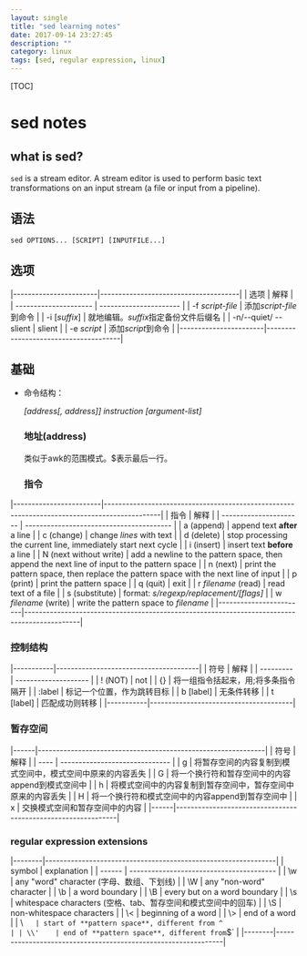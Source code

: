 ```yaml
---
layout: single
title: "sed learning notes"
date: 2017-09-14 23:27:45
description: ""
category: linux
tags: [sed, regular expression, linux]
---
```


[TOC]

# sed notes

## what is sed?

`sed` is a stream editor. A stream editor is used to perform basic text transformations on an input stream (a file or input from a pipeline). 

## 语法

`sed OPTIONS... [SCRIPT] [INPUTFILE...]`

## 选项

|-----------------------|--------------------------------------|
| 选项                  | 解释                                 |
| --------------------- | ----------------------               |
| -f *script-file*      | 添加*script-file*到命令              |
| -i [*suffix*]         | 就地编辑。*suffix*指定备份文件后缀名 |
| -n/--quiet/ -- slient | slient                               |
| -e *script*           | 添加*script*到命令                   |
|-----------------------|--------------------------------------|

## 基础

- 命令结构：

  *[address[, address]] instruction [argument-list]*

  ### 地址(address)

  类似于awk的范围模式。$表示最后一行。

  ### 指令

|------------------------|---------------------------------------------------------------------------------------------|
| 指令                   | 解释                                                                                        |
| ---------------------- | ----------------------------------------                                                    |
| a (append)             | append text **after** a line                                                                |
| c (change)             | change *lines* with text                                                                    |
| d (delete)             | stop processing the current line, immediately start next cycle                              |
| i (insert)             | insert text **before** a line                                                               |
| N (next without write) | add a newline to the pattern space, then append the next line of input to the pattern space |
| n (next)               | print the pattern space, then replace the pattern space with the next line of input         |
| p (print)              | print the pattern space                                                                     |
| q (quit)               | exit                                                                                        |
| r *filename* (read)    | read text of a file                                                                         |
| s (substitute)         | format: *s/regexp/replacement/[flags]*                                                      |
| w *filename* (write)   | write the pattern space to *filename*                                                       |
|------------------------|---------------------------------------------------------------------------------------------|

  ### 控制结构

|-----------|---------------------------------------|
| 符号      | 解释                                  |
| --------- | --------------------                  |
| ! (NOT)   | not                                   |
| {}        | 将一组指令括起来，用$;$将多条指令隔开 |
| :label    | 标记一个位置，作为跳转目标            |
| b [label] | 无条件转移                            |
| t [label] | 匹配成功则转移                        |
|-----------|---------------------------------------|

  ### 暂存空间

|------|--------------------------------------------------------------|
| 符号 | 解释                                                         |
| ---- | ------------------------------                               |
| g    | 将暂存空间的内容复制到模式空间中，模式空间中原来的内容丢失   |
| G    | 将一个换行符和暂存空间中的内容append到模式空间中             |
| h    | 将模式空间中的内容复制到暂存空间中，暂存空间中原来的内容丢失 |
| H    | 将一个换行符和模式空间中的内容append到暂存空间中             |
| x    | 交换模式空间和暂存空间中的内容                               |
|------|--------------------------------------------------------------|

  ### regular expression extensions

|--------|---------------------------------------------------------------|
| symbol | explanation                                                   |
| ------ | ----------------------------------------                      |
| \w     | any "word" character (字母、数组、下划线)                     |
| \W     | any "non-word" character                                      |
| \b     | a word boundary                                               |
| \B     | every but on a word boundary                                  |
| \s     | whitespace characters (空格、tab、暂存空间和模式空间中的回车) |
| \S     | non-whitespace characters                                     |
| \\<    | beginning of a word                                           |
| \\>    | end of a word                                                 |
| \\`    | start of **pattern space**, different from ^                  |
| \\'    | end of **pattern space**, different from `$`                  |
|--------|---------------------------------------------------------------|

